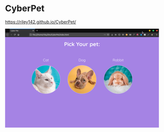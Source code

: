 # CyberPet
https://riley142.github.io/CyberPet/

![Screenshot](https://raw.githubusercontent.com/Riley142/CyberPet/main/img/screenshoot.png)
